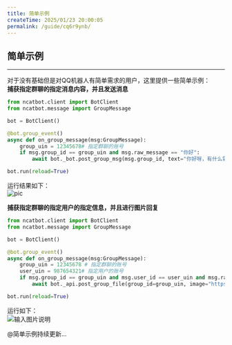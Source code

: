```yaml
---
title: 简单示例
createTime: 2025/01/23 20:00:05
permalink: /guide/cq6r9ynb/
---
```

## 简单示例

---
对于没有基础但是对QQ机器人有简单需求的用户，这里提供一些简单示例：  
**捕获指定群聊的指定消息内容，并且发送消息**
```python
from ncatbot.client import BotClient
from ncatbot.message import GroupMessage

bot = BotClient()

@bot.group_event()
async def on_group_message(msg:GroupMessage):
    group_uin = 12345678# 指定群聊的账号
    if msg.group_id == group_uin and msg.raw_message == "你好":
        await bot._bot.post_group_msg(msg.group_id, text="你好呀，有什么需要我帮忙的吗？")

bot.run(reload=True)
```
运行结果如下：  
![pic](https://foruda.gitee.com/images/1737626227690770562/ae0bc55c_13790314.png "屏幕截图")

 **捕获指定群聊的指定用户的指定信息，并且进行图片回复**
```python
from ncatbot.client import BotClient
from ncatbot.message import GroupMessage

bot = BotClient()

@bot.group_event()
async def on_group_message(msg:GroupMessage):
    group_uin = 12345678 # 指定群聊的账号
    user_uin = 987654321# 指定用户的账号
    if msg.group_id == group_uin and msg.user_id == user_uin and msg.raw_message == "你好":
        await bot._api.post_group_file(group_id=group_uin, image="https://gitee.com/li-yihao0328/nc_bot/raw/master/logo.png")# 文件路径支持本地绝对路径，相对路径，网址以及base64

bot.run(reload=True)
```
运行如下：  
![输入图片说明](https://foruda.gitee.com/images/1737626482165344411/5bba3f8f_13790314.png "屏幕截图")

@简单示例持续更新...
